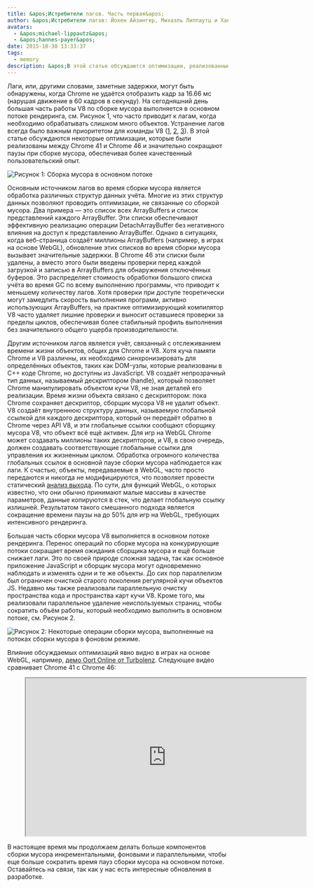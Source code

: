 ```yaml
---
title: &apos;Истребители лагов. Часть первая&apos;
author: &apos;Истребители лагов: Йохен Айзингер, Михаэль Липпаутц и Ханнес Пэйер&apos;
avatars:
  - &apos;michael-lippautz&apos;
  - &apos;hannes-payer&apos;
date: 2015-10-30 13:33:37
tags:
  - memory
description: &apos;В этой статье обсуждаются оптимизации, реализованные между Chrome 41 и Chrome 46, которые значительно сокращают паузы при сборке мусора, обеспечивая более качественный пользовательский опыт.&apos;
---
```

Лаги, или, другими словами, заметные задержки, могут быть обнаружены, когда Chrome не удаётся отобразить кадр за 16.66 мс (нарушая движение в 60 кадров в секунду). На сегодняшний день большая часть работы V8 по сборке мусора выполняется в основном потоке рендеринга, см. Рисунок 1, что часто приводит к лагам, когда необходимо обрабатывать слишком много объектов. Устранение лагов всегда было важным приоритетом для команды V8 ([1](https://blog.chromium.org/2011/11/game-changer-for-interactive.html), [2](https://www.youtube.com/watch?v=3vPOlGRH6zk), [3](/blog/free-garbage-collection)). В этой статье обсуждаются некоторые оптимизации, которые были реализованы между Chrome 41 и Chrome 46 и значительно сокращают паузы при сборке мусора, обеспечивая более качественный пользовательский опыт.

<!--truncate-->
![Рисунок 1: Сборка мусора в основном потоке](/_img/jank-busters/gc-main-thread.png)

Основным источником лагов во время сборки мусора является обработка различных структур данных учёта. Многие из этих структур данных позволяют проводить оптимизации, не связанные со сборкой мусора. Два примера — это список всех ArrayBuffers и список представлений каждого ArrayBuffer. Эти списки обеспечивают эффективную реализацию операции DetachArrayBuffer без негативного влияния на доступ к представлению ArrayBuffer. Однако в ситуациях, когда веб-страница создаёт миллионы ArrayBuffers (например, в играх на основе WebGL), обновление этих списков во время сборки мусора вызывает значительные задержки. В Chrome 46 эти списки были удалены, а вместо этого были введены проверки перед каждой загрузкой и записью в ArrayBuffers для обнаружения отключённых буферов. Это распределяет стоимость обработки большого списка учёта во время GC по всему выполнению программы, что приводит к меньшему количеству лагов. Хотя проверки при доступе теоретически могут замедлить скорость выполнения программ, активно использующих ArrayBuffers, на практике оптимизирующий компилятор V8 часто удаляет лишние проверки и выносит оставшиеся проверки за пределы циклов, обеспечивая более стабильный профиль выполнения без значительного общего ущерба производительности.

Другим источником лагов является учёт, связанный с отслеживанием времени жизни объектов, общих для Chrome и V8. Хотя куча памяти Chrome и V8 различны, их необходимо синхронизировать для определённых объектов, таких как DOM-узлы, которые реализованы в C++ коде Chrome, но доступны из JavaScript. V8 создаёт непрозрачный тип данных, называемый дескриптором (handle), который позволяет Chrome манипулировать объектом кучи V8, не зная деталей его реализации. Время жизни объекта связано с дескриптором: пока Chrome сохраняет дескриптор, сборщик мусора V8 не удалит объект. V8 создаёт внутреннюю структуру данных, называемую глобальной ссылкой для каждого дескриптора, который он передаёт обратно в Chrome через API V8, и эти глобальные ссылки сообщают сборщику мусора V8, что объект всё ещё активен. Для игр на WebGL Chrome может создавать миллионы таких дескрипторов, и V8, в свою очередь, должен создавать соответствующие глобальные ссылки для управления их жизненным циклом. Обработка огромного количества глобальных ссылок в основной паузе сборки мусора наблюдается как лаги. К счастью, объекты, передаваемые в WebGL, часто просто передаются и никогда не модифицируются, что позволяет провести статический [анализ выхода](https://en.wikipedia.org/wiki/Escape_analysis). По сути, для функций WebGL, о которых известно, что они обычно принимают малые массивы в качестве параметров, данные копируются в стек, что делает глобальную ссылку излишней. Результатом такого смешанного подхода является сокращение времени паузы на до 50% для игр на WebGL, требующих интенсивного рендеринга.

Большая часть сборки мусора V8 выполняется в основном потоке рендеринга. Перенос операций по сборке мусора на конкурирующие потоки сокращает время ожидания сборщика мусора и ещё больше снижает лаги. Это по своей природе сложная задача, так как основное приложение JavaScript и сборщик мусора могут одновременно наблюдать и изменять одни и те же объекты. До сих пор параллелизм был ограничен очисткой старого поколения регулярной кучи объектов JS. Недавно мы также реализовали параллельную очистку пространства кода и пространства карт кучи V8. Кроме того, мы реализовали параллельное удаление неиспользуемых страниц, чтобы сократить объём работы, который необходимо выполнить в основном потоке, см. Рисунок 2.

![Рисунок 2: Некоторые операции сборки мусора, выполненные на потоках сборки мусора в фоновом режиме.](/_img/jank-busters/gc-concurrent-threads.png)

Влияние обсуждаемых оптимизаций явно видно в играх на основе WebGL, например, [демо Oort Online от Turbolenz](http://oortonline.gl/). Следующее видео сравнивает Chrome 41 с Chrome 46:

<figure>
  <div class="video video-16:9">
    <iframe src="https://www.youtube.com/embed/PgrCJpbTs9I" width="640" height="360" loading="lazy"></iframe>
  </div>
</figure>

В настоящее время мы продолжаем делать больше компонентов сборки мусора инкрементальными, фоновыми и параллельными, чтобы еще больше сократить время пауз сборки мусора на основном потоке. Оставайтесь на связи, так как у нас есть интересные обновления в разработке.
